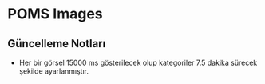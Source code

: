# POMS Images

## Güncelleme Notları

* Her bir görsel 15000 ms gösterilecek olup kategoriler 7.5 dakika sürecek şekilde ayarlanmıştır.
